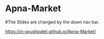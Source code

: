 # Apna-Market

#The Slides are changed by the down nav bar.

https://in-ayushpatel.github.io/Apna-Market/
